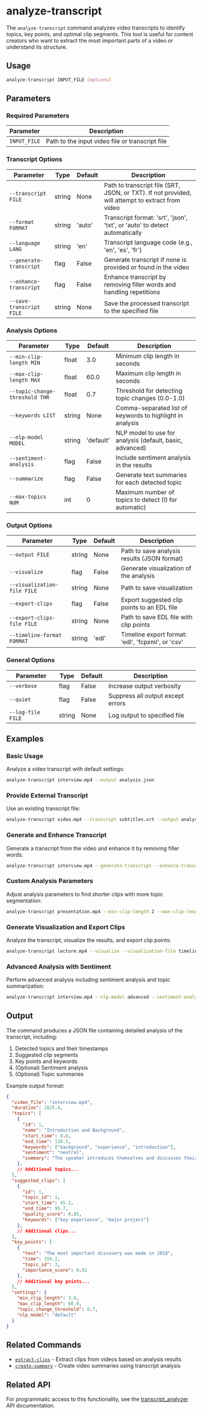 # analyze-transcript

The `analyze-transcript` command analyzes video transcripts to identify topics, key points, and optimal clip segments. This tool is useful for content creators who want to extract the most important parts of a video or understand its structure.

## Usage

```bash
analyze-transcript INPUT_FILE [options]
```

## Parameters

### Required Parameters

| Parameter | Description |
|-----------|-------------|
| `INPUT_FILE` | Path to the input video file or transcript file |

### Transcript Options

| Parameter | Type | Default | Description |
|-----------|------|---------|-------------|
| `--transcript FILE` | string | None | Path to transcript file (SRT, JSON, or TXT). If not provided, will attempt to extract from video |
| `--format FORMAT` | string | 'auto' | Transcript format: 'srt', 'json', 'txt', or 'auto' to detect automatically |
| `--language LANG` | string | 'en' | Transcript language code (e.g., 'en', 'es', 'fr') |
| `--generate-transcript` | flag | False | Generate transcript if none is provided or found in the video |
| `--enhance-transcript` | flag | False | Enhance transcript by removing filler words and handling repetitions |
| `--save-transcript FILE` | string | None | Save the processed transcript to the specified file |

### Analysis Options

| Parameter | Type | Default | Description |
|-----------|------|---------|-------------|
| `--min-clip-length MIN` | float | 3.0 | Minimum clip length in seconds |
| `--max-clip-length MAX` | float | 60.0 | Maximum clip length in seconds |
| `--topic-change-threshold THR` | float | 0.7 | Threshold for detecting topic changes (0.0-1.0) |
| `--keywords LIST` | string | None | Comma-separated list of keywords to highlight in analysis |
| `--nlp-model MODEL` | string | 'default' | NLP model to use for analysis (default, basic, advanced) |
| `--sentiment-analysis` | flag | False | Include sentiment analysis in the results |
| `--summarize` | flag | False | Generate text summaries for each detected topic |
| `--max-topics NUM` | int | 0 | Maximum number of topics to detect (0 for automatic) |

### Output Options

| Parameter | Type | Default | Description |
|-----------|------|---------|-------------|
| `--output FILE` | string | None | Path to save analysis results (JSON format) |
| `--visualize` | flag | False | Generate visualization of the analysis |
| `--visualization-file FILE` | string | None | Path to save visualization |
| `--export-clips` | flag | False | Export suggested clip points to an EDL file |
| `--export-clips-file FILE` | string | None | Path to save EDL file with clip points |
| `--timeline-format FORMAT` | string | 'edl' | Timeline export format: 'edl', 'fcpxml', or 'csv' |

### General Options

| Parameter | Type | Default | Description |
|-----------|------|---------|-------------|
| `--verbose` | flag | False | Increase output verbosity |
| `--quiet` | flag | False | Suppress all output except errors |
| `--log-file FILE` | string | None | Log output to specified file |

## Examples

### Basic Usage

Analyze a video transcript with default settings:

```bash
analyze-transcript interview.mp4 --output analysis.json
```

### Provide External Transcript

Use an existing transcript file:

```bash
analyze-transcript video.mp4 --transcript subtitles.srt --output analysis.json
```

### Generate and Enhance Transcript

Generate a transcript from the video and enhance it by removing filler words:

```bash
analyze-transcript interview.mp4 --generate-transcript --enhance-transcript --save-transcript enhanced.srt
```

### Custom Analysis Parameters

Adjust analysis parameters to find shorter clips with more topic segmentation:

```bash
analyze-transcript presentation.mp4 --min-clip-length 2 --max-clip-length 30 --topic-change-threshold 0.6 --output analysis.json
```

### Generate Visualization and Export Clips

Analyze the transcript, visualize the results, and export clip points:

```bash
analyze-transcript lecture.mp4 --visualize --visualization-file timeline.png --export-clips --export-clips-file clips.edl
```

### Advanced Analysis with Sentiment

Perform advanced analysis including sentiment analysis and topic summarization:

```bash
analyze-transcript interview.mp4 --nlp-model advanced --sentiment-analysis --summarize --output detailed_analysis.json
```

## Output

The command produces a JSON file containing detailed analysis of the transcript, including:

1. Detected topics and their timestamps
2. Suggested clip segments
3. Key points and keywords
4. (Optional) Sentiment analysis
5. (Optional) Topic summaries

Example output format:
```json
{
  "video_file": "interview.mp4",
  "duration": 1825.4,
  "topics": [
    {
      "id": 1,
      "name": "Introduction and Background",
      "start_time": 0.0,
      "end_time": 120.5,
      "keywords": ["background", "experience", "introduction"],
      "sentiment": "neutral",
      "summary": "The speaker introduces themselves and discusses their background in the field."
    },
    // Additional topics...
  ],
  "suggested_clips": [
    {
      "id": 1,
      "topic_id": 1,
      "start_time": 45.2,
      "end_time": 95.7,
      "quality_score": 0.85,
      "keywords": ["key experience", "major project"]
    },
    // Additional clips...
  ],
  "key_points": [
    {
      "text": "The most important discovery was made in 2018",
      "time": 350.2,
      "topic_id": 3,
      "importance_score": 0.92
    },
    // Additional key points...
  ],
  "settings": {
    "min_clip_length": 3.0,
    "max_clip_length": 60.0,
    "topic_change_threshold": 0.7,
    "nlp_model": "default"
  }
}
```

## Related Commands

- [`extract-clips`](extract-clips.md) - Extract clips from videos based on analysis results
- [`create-summary`](create-summary.md) - Create video summaries using transcript analysis

## Related API

For programmatic access to this functionality, see the [transcript_analyzer](../api/transcript_analyzer.md) API documentation.